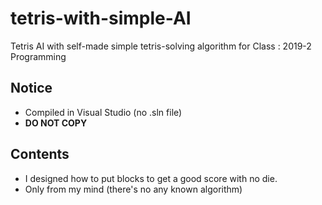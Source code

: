 # tetris-with-simple-AI
Tetris AI with self-made simple tetris-solving algorithm for Class : 2019-2 Programming

## Notice
- Compiled in Visual Studio (no .sln file)
- **DO NOT COPY**

## Contents
- I designed how to put blocks to get a good score with no die.
- Only from my mind (there's no any known algorithm)
